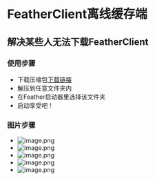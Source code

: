 # FeatherClient离线缓存端
## 解决某些人无法下载FeatherClient
### 使用步骤
* 下载压缩包[下载链接](https://hub.fastgit.xyz/TYOPXN360/FeatherClient-Lixian/releases/latest)
* 解压到任意文件夹内
* 在Feather启动器里选择该文件夹
* 启动享受吧！
### 图片步骤
* ![image.png](https://s2.loli.net/2022/04/23/1hGVifYRw9DcvAu.png)
* ![image.png](https://s2.loli.net/2022/04/23/yWYa6JEvu73xshL.png)
* ![image.png](https://s2.loli.net/2022/04/23/hUQpB69H5uiTgFG.png)
* ![image.png](https://s2.loli.net/2022/04/23/y45WzruAjDbSJi1.png)
* ![image.png](https://s2.loli.net/2022/04/23/wmj9QXyHeTGMzgE.png)
